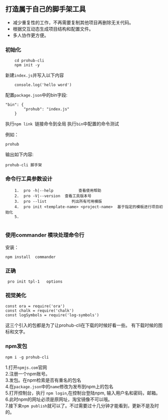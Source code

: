 ##     打造属于自己的脚手架工具

-   减少重复性的工作，不再需要复制其他项目再删除无关代码。
-   根据交互动态生成项目结构和配置文件。
-   多人协作更方便。


### 初始化

``` 新建prohub-cli
    cd prohub-cli 
    npm init -y
```
新建`index.js`并写入以下内容
```1. #!/user/bin/env node 
    console.log('hello word')
```

配置`package.json`中的bin字段:
```
"bin": {
        "prohub": "index.js"
    }
```

执行`npm link `链接命令到全局
执行`bin`中配置的命令测试

例如：
```
prohub
```
输出如下内容:
```
prohub-cli 脚手架
```
### 命令行工具参数设计

```
    1.  pro -h|--help           查看使用帮助
    2.  pro -V|--version  查看工具版本号
    3.  pro --list           列出所有可用模版
    4.  pro init <template-name> <project-name>  基于指定的模板进行项目初始化
    5.


```

### 使用commander 模块处理命令行
安装：
```
npm install  commander
```



### 正确
```
 pro init tpl-1   options
```

### 视觉美化
```
const ora = require('ora')
const chalk = require('chalk')
const logSymbols = require('log-symbols')

```
这三个引入的包都是为了让prohub-cli在下载的时候好看一些。
有下载时候的图标和文字。

###  npm发包

```
npm i -g prohub-cli
```

1.打开`npmjs.com`官网			
2.注册一个npm账号。	        	
3.发包。在npm检索是否有重名的包名	             	
4.在`package.json`中的`name`修改为发布到npm上的包名               
5.打开控制台，执行 `npm login`,在控制台登陆npm, 输入用户名和密码，邮箱。                
6.此时npm的网址必须是原网址，淘宝镜像不可以哦。              
7.接下来`npm publish`就可以了。不过需要过十几分钟才能看到，更新不是及时的。              



